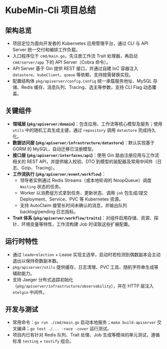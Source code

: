 # KubeMin-Cli 项目总结

## 架构总览
- 项目定位为面向开发者的 Kubernetes 应用管理平台，通过 CLI 与 API Server 统一交付和编排工作负载。
- 入口程序位于 `cmd/main.go`，先注册工作流 Trait 处理器，再启动 `cmd/server/app` 下的 API Server（Cobra 命令）。
- API Server 基于 Gin 提供 REST 接口，并通过自建 IoC 容器注入 `datastore`、`kubeClient`、`queue` 等依赖，支持按需替换实现。
- 配置结构体 `pkg/apiserver/config.Config` 统一承载服务地址、MySQL 存储、Redis 缓存、消息队列、Tracing、选主等参数，支持 CLI Flag 动态覆盖。

## 关键组件
- **领域层 (`pkg/apiserver/domain`)**：包含应用、工作流等核心模型及服务；使用 `utils` 中的随机工具生成主键，通过 `repository` 调用 `datastore` 完成持久化。
- **数据访问层 (`pkg/apiserver/infrastructure/datastore`)**：默认实现基于 GORM 的 MySQL，自动迁移已注册模型。
- **接口层 (`pkg/apiserver/interfaces/api`)**：使用 Gin 路由注册应用与工作流相关的 REST API，并提供输入校验、DTO 到模型的装配器及常用中间件（日志、Gzip、Tracing）。
- **工作流执行 (`pkg/apiserver/event/workflow`)**：
  - 领导者实例通过 Redis Streams（或本地轮询的 NoopQueue）调度 `Waiting` 状态的任务。
  - Worker 以消费组方式拿到任务、更新状态、调用 `job` 包生成/提交 Deployment、Service、PVC 等 Kubernetes 资源。
  - 支持 AutoClaim 接管长时间未确认的消息，并输出队列 backlog/pending 日志指标。
- **Trait 体系 (`pkg/apiserver/workflow/traits`)**：对组件启用存储、资源、探针、环境变量等特性，工作流构建 Job 时读取这些扩展配置。

## 运行时特性
- 通过 `leaderelection` + Lease 实现主选举，启动时若检测到偶数副本会主动退出以保持奇数副本数。
- `pkg/apiserver/utils` 提供缓存、日志清理、PVC 工具、随机字符串生成等辅助能力。
- 支持 Jaeger 分布式追踪初始化（`pkg/apiserver/infrastructure/observability`），并在 HTTP 层注入 `otelgin` 中间件。

## 开发与测试
- 常用命令：`go run ./cmd/main.go` 启动本地服务；`make build-apiserver` 交叉编译；`go test ./... -race -cover` 运行测试。
- 项目内已有针对 Redis 队列、Trait 处理、Job 生成等模块的单元测试，遵循标准 `testing` + `testify` 组合。

